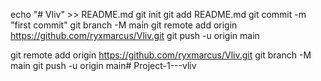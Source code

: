 echo "# Vliv" >> README.md
git init
git add README.md
git commit -m "first commit"
git branch -M main
git remote add origin https://github.com/ryxmarcus/Vliv.git
git push -u origin main

git remote add origin https://github.com/ryxmarcus/Vliv.git
git branch -M main
git push -u origin main# Project-1---vliv
